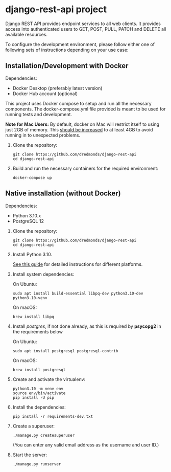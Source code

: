 # django-rest-api project

Django REST API provides endpoint services to all web clients. It provides access into authenticated users to GET, POST, PULL, PATCH and DELETE all available resources.

To configure the development environment, please follow either one of following sets of instructions depending on your use case:

## Installation/Development with Docker

Dependencies:

- Docker Desktop (preferably latest version)
- Docker Hub account (optional)

This project uses Docker compose to setup and run all the necessary components. The docker-compose.yml file provided is meant to be used for running tests and development.

**Note for Mac Users:** By default, docker on Mac will restrict itself to using just 2GB of memory. This [should be increased](https://docs.docker.com/docker-for-mac/#resources) to at least 4GB to avoid running in to unexpected problems.

1.  Clone the repository:

    ```shell
    git clone https://github.com/dredmonds/django-rest-api
    cd django-rest-api
    ```
2.  Build and run the necessary containers for the required environment:

    ```shell
    docker-compose up
    ```

## Native installation (without Docker)

Dependencies:

- Python 3.10.x
- PostgreSQL 12

1.  Clone the repository:

    ```shell
    git clone https://github.com/dredmonds/django-rest-api
    cd django-rest-api
    ```

2.  Install Python 3.10.

    [See this guide](https://docs.python-guide.org/starting/installation/) for detailed instructions for different platforms.

3.  Install system dependencies:

    On Ubuntu:

    ```shell
    sudo apt install build-essential libpq-dev python3.10-dev python3.10-venv
    ```

    On macOS:

    ```shell
    brew install libpq
    ```

4. Install _postgres_, if not done already, as this is required by **psycopg2** in the requirements below

    On Ubuntu:

    ```shell
    sudo apt install postgresql postgresql-contrib
    ```

    On macOS:

    ```shell
    brew install postgresql
    ```

5.  Create and activate the virtualenv:

    ```shell
    python3.10 -m venv env
    source env/bin/activate
    pip install -U pip
    ```

6.  Install the dependencies:

    ```shell
    pip install -r requirements-dev.txt
    ```

7. Create a superuser:

    ```shell
    ./manage.py createsuperuser
    ```

    (You can enter any valid email address as the username and user ID.)

8. Start the server:

    ```shell
    ./manage.py runserver
    ```
